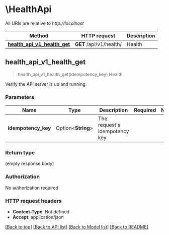 # \HealthApi

All URIs are relative to *http://localhost*

Method | HTTP request | Description
------------- | ------------- | -------------
[**health_api_v1_health_get**](HealthApi.md#health_api_v1_health_get) | **GET** /api/v1/health/ | Health



## health_api_v1_health_get

> health_api_v1_health_get(idempotency_key)
Health

Verify the API server is up and running.

### Parameters


Name | Type | Description  | Required | Notes
------------- | ------------- | ------------- | ------------- | -------------
**idempotency_key** | Option<**String**> | The request's idempotency key |  |

### Return type

 (empty response body)

### Authorization

No authorization required

### HTTP request headers

- **Content-Type**: Not defined
- **Accept**: application/json

[[Back to top]](#) [[Back to API list]](../README.md#documentation-for-api-endpoints) [[Back to Model list]](../README.md#documentation-for-models) [[Back to README]](../README.md)

